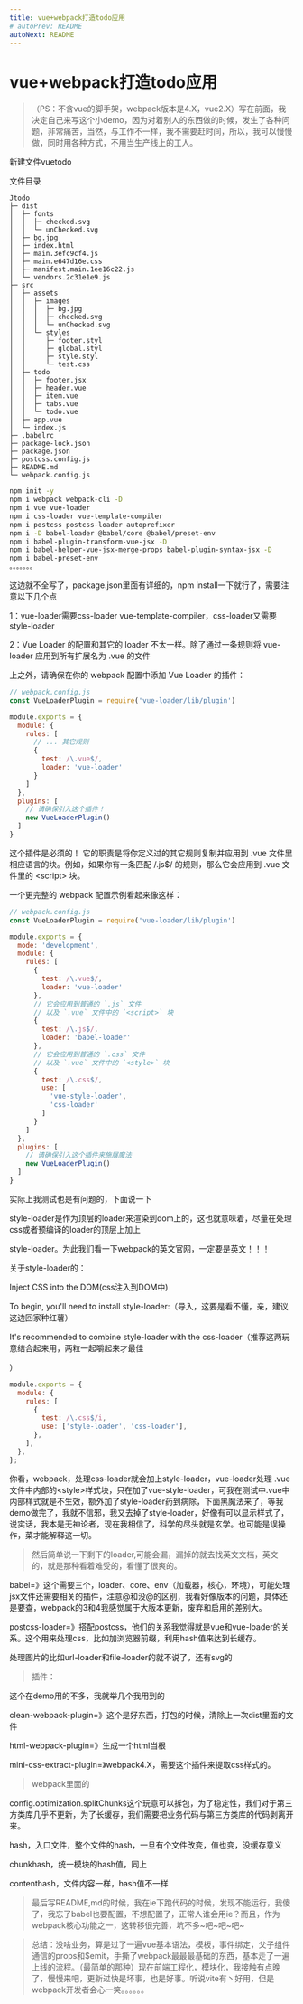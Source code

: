 ```yaml
---
title: vue+webpack打造todo应用
# autoPrev: README
autoNext: README
---
```

# vue+webpack打造todo应用
>  （PS：不含vue的脚手架，webpack版本是4.X，vue2.X）写在前面，我决定自己来写这个小demo，因为对着别人的东西做的时候，发生了各种问题，非常痛苦，当然，与工作不一样，我不需要赶时间，所以，我可以慢慢做，同时用各种方式，不用当生产线上的工人。


新建文件vuetodo

文件目录
```
Jtodo                            
├─ dist                          
│  ├─ fonts                      
│  │  ├─ checked.svg             
│  │  └─ unChecked.svg           
│  ├─ bg.jpg                     
│  ├─ index.html                 
│  ├─ main.3efc9cf4.js           
│  ├─ main.e647d16e.css          
│  ├─ manifest.main.1ee16c22.js  
│  └─ vendors.2c31e1e9.js        
├─ src                           
│  ├─ assets                     
│  │  ├─ images                  
│  │  │  ├─ bg.jpg               
│  │  │  ├─ checked.svg          
│  │  │  └─ unChecked.svg        
│  │  └─ styles                  
│  │     ├─ footer.styl          
│  │     ├─ global.styl          
│  │     ├─ style.styl           
│  │     └─ test.css             
│  ├─ todo                       
│  │  ├─ footer.jsx              
│  │  ├─ header.vue              
│  │  ├─ item.vue                
│  │  ├─ tabs.vue                
│  │  └─ todo.vue                
│  ├─ app.vue                    
│  └─ index.js  
├─ .babelrc
├─ package-lock.json             
├─ package.json                  
├─ postcss.config.js             
├─ README.md                     
└─ webpack.config.js             
```
```sh
npm init -y
npm i webpack webpack-cli -D
npm i vue vue-loader
npm i css-loader vue-template-compiler
npm i postcss postcss-loader autoprefixer
npm i -D babel-loader @babel/core @babel/preset-env
npm i babel-plugin-transform-vue-jsx -D
npm i babel-helper-vue-jsx-merge-props babel-plugin-syntax-jsx -D
npm i babel-preset-env
。。。。。。。
```
这边就不全写了，package.json里面有详细的，npm install一下就行了，需要注意以下几个点 

1：vue-loader需要css-loader vue-template-compiler，css-loader又需要style-loader

2：Vue Loader 的配置和其它的 loader 不太一样。除了通过一条规则将 vue-loader 应用到所有扩展名为 .vue 的文件

上之外，请确保在你的 webpack 配置中添加 Vue Loader 的插件：
```javascript
// webpack.config.js
const VueLoaderPlugin = require('vue-loader/lib/plugin')

module.exports = {
  module: {
    rules: [
      // ... 其它规则
      {
        test: /\.vue$/,
        loader: 'vue-loader'
      }
    ]
  },
  plugins: [
    // 请确保引入这个插件！
    new VueLoaderPlugin()
  ]
}
```
这个插件是必须的！ 它的职责是将你定义过的其它规则复制并应用到 .vue 文件里相应语言的块。例如，如果你有一条匹配 /\.js$/ 的规则，那么它会应用到 \.vue 文件里的 \<script> 块。

一个更完整的 webpack 配置示例看起来像这样：
```javascript
// webpack.config.js
const VueLoaderPlugin = require('vue-loader/lib/plugin')

module.exports = {
  mode: 'development',
  module: {
    rules: [
      {
        test: /\.vue$/,
        loader: 'vue-loader'
      },
      // 它会应用到普通的 `.js` 文件
      // 以及 `.vue` 文件中的 `<script>` 块
      {
        test: /\.js$/,
        loader: 'babel-loader'
      },
      // 它会应用到普通的 `.css` 文件
      // 以及 `.vue` 文件中的 `<style>` 块
      {
        test: /\.css$/,
        use: [
          'vue-style-loader',
          'css-loader'
        ]
      }
    ]
  },
  plugins: [
    // 请确保引入这个插件来施展魔法
    new VueLoaderPlugin()
  ]
}
```

实际上我测试也是有问题的，下面说一下

style-loader是作为顶层的loader来渲染到dom上的，这也就意味着，尽量在处理css或者预编译的loader的顶层上加上

style-loader。为此我们看一下webpack的英文官网，一定要是英文！！！

关于style-loader的：

Inject CSS into the DOM(css注入到DOM中)

To begin, you'll need to install style-loader:（导入，这要是看不懂，亲，建议这边回家种红薯）

It's recommended to combine style-loader with the css-loader（推荐这两玩意结合起来用，两粒一起嚼起来才最佳

）

```javascript
module.exports = {
  module: {
    rules: [
      {
        test: /\.css$/i,
        use: ['style-loader', 'css-loader'],
      },
    ],
  },
};
```
你看，webpack，处理css-loader就会加上style-loader，vue-loader处理 \.vue文件中内部的\<style>样式块，只在加了vue-style-loader，可我在测试中\.vue中内部样式就是不生效，额外加了style-loader药到病除，下面黑魔法来了，等我demo做完了，我就不信邪，我又去掉了style-loader，好像有可以显示样式了，说实话，我本是无神论者，现在我相信了，科学的尽头就是玄学。也可能是误操作，菜才能解释这一切。

>然后简单说一下剩下的loader,可能会漏，漏掉的就去找英文文档，英文的，就是那种看着难受的，看懂了很爽的。

babel=》这个需要三个，loader、core、env（加载器，核心，环境），可能处理jsx文件还需要相关的插件，注意@和没@的区别，我看好像版本的问题，具体还是要查，webpack的3和4我感觉属于大版本更新，废弃和启用的差别大。

postcss-loader=》搭配postcss，他们的关系我觉得就是vue和vue-loader的关系。这个用来处理css，比如加浏览器前缀，利用hash值来达到长缓存。

处理图片的比如url-loader和file-loader的就不说了，还有svg的

>插件：

这个在demo用的不多，我就举几个我用到的

clean-webpack-plugin=》这个是好东西，打包的时候，清除上一次dist里面的文件

html-webpack-plugin=》生成一个html当根

mini-css-extract-plugin=》webpack4.X，需要这个插件来提取css样式的。

>webpack里面的

config.optimization.splitChunks这个玩意可以拆包，为了稳定性，我们对于第三方类库几乎不更新，为了长缓存，我们需要把业务代码与第三方类库的代码剥离开来。

hash，入口文件，整个文件的hash，一旦有个文件改变，值也变，没缓存意义

chunkhash，统一模块的hash值，同上

contenthash，文件内容一样，hash值不一样

>最后写README,md的时候，我在ie下跑代码的时候，发现不能运行，我傻了，我忘了babel也要配置，不想配置了，正常人谁会用ie？而且，作为webpack核心功能之一，这转移很完善，坑不多~吧~吧~吧~


>总结：没啥业务，算是过了一遍vue基本语法，模板，事件绑定，父子组件通信的props和$emit，手撕了webpack最最最基础的东西，基本走了一遍上线的流程。（最简单的那种）现在前端工程化，模块化，我接触有点晚了，慢慢来吧，更新过快是坏事，也是好事。听说vite有丶好用，但是webpack开发者会心一笑。。。。。。